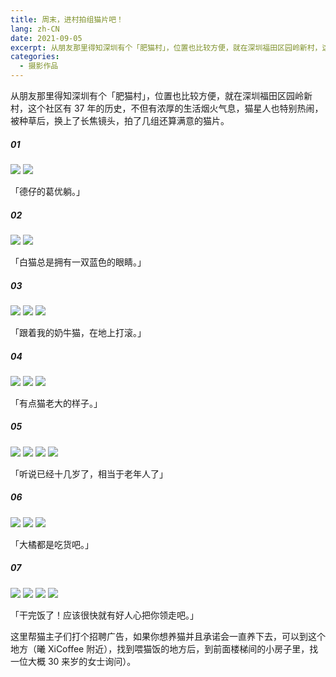 ```yaml
---
title: 周末，进村拍组猫片吧！
lang: zh-CN
date: 2021-09-05
excerpt: 从朋友那里得知深圳有个「肥猫村」，位置也比较方便，就在深圳福田区园岭新村，这个社区有37年的历史，不但有浓厚的生活烟火气息，猫星人也特别热闹，被种草后，换上了长焦镜头，拍了几组还算满意的猫片。
categories:
  - 摄影作品
---
```


从朋友那里得知深圳有个「肥猫村」，位置也比较方便，就在深圳福田区园岭新村，这个社区有 37 年的历史，不但有浓厚的生活烟火气息，猫星人也特别热闹，被种草后，换上了长焦镜头，拍了几组还算满意的猫片。

<h5 class="h5-4md yellow">01</h5>

![](/images/园岭新村猫片/6Q0A2640.jpg)
![](/images/园岭新村猫片/6Q0A2663.jpg)

<p class="text-c-4md">「德仔的葛优躺。」</p>

<h5 class="h5-4md yellow">02</h5>

![](/images/园岭新村猫片/6Q0A2651.jpg)
![](/images/园岭新村猫片/6Q0A2656.jpg)

<p class="text-c-4md">「白猫总是拥有一双蓝色的眼睛。」</p>

<h5 class="h5-4md yellow">03</h5>

![](/images/园岭新村猫片/6Q0A2685.jpg)
![](/images/园岭新村猫片/6Q0A2768.jpg)
![](/images/园岭新村猫片/6Q0A2789.jpg)

<p class="text-c-4md">「跟着我的奶牛猫，在地上打滚。」</p>

<h5 class="h5-4md yellow">04</h5>

![](/images/园岭新村猫片/6Q0A2718.jpg)
![](/images/园岭新村猫片/6Q0A2721.jpg)
![](/images/园岭新村猫片/6Q0A2762.jpg)

<p class="text-c-4md">「有点猫老大的样子。」</p>

<h5 class="h5-4md yellow">05</h5>

![](/images/园岭新村猫片/6Q0A2706.jpg)
![](/images/园岭新村猫片/6Q0A2692.jpg)
![](/images/园岭新村猫片/6Q0A2837.jpg)
![](/images/园岭新村猫片/6Q0A2777.jpg)

<p class="text-c-4md">「听说已经十几岁了，相当于老年人了」</p>

<h5 class="h5-4md yellow">06</h5>

![](/images/园岭新村猫片/6Q0A2686.jpg)
![](/images/园岭新村猫片/6Q0A2749.jpg)
![](/images/园岭新村猫片/6Q0A2827.jpg)

<p class="text-c-4md">「大橘都是吃货吧。」</p>

<h5 class="h5-4md yellow">07</h5>

![](/images/园岭新村猫片/6Q0A2754.jpg)
![](/images/园岭新村猫片/6Q0A2699.jpg)
![](/images/园岭新村猫片/6Q0A2745.jpg)
![](/images/园岭新村猫片/6Q0A2694.jpg)

<p class="text-c-4md">「干完饭了！应该很快就有好人心把你领走吧。」</p>

这里帮猫主子们打个招聘广告，如果你想养猫并且承诺会一直养下去，可以到这个地方（曦 XiCoffee 附近），找到喂猫饭的地方后，到前面楼梯间的小房子里，找一位大概 30 来岁的女士询问）。
